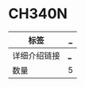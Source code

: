 # CH340N

| 标签     | [\_](<> "_") |
| ------ | ------------ |
| 详细介绍链接 | [\_](<> "_") |
| 数量     | 5            |
